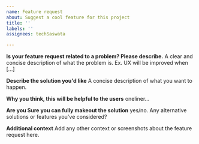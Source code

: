 ```yaml
---
name: Feature request
about: Suggest a cool feature for this project
title: ''
labels: ''
assignees: techSaswata

---
```


**Is your feature request related to a problem? Please describe.**
A clear and concise description of what the problem is. Ex. UX will be improved when [...]

**Describe the solution you'd like**
A concise description of what you want to happen.

**Why you think, this will be helpful to the users**
oneliner...

**Are you Sure you can fully makeout the solution**
yes/no. Any alternative solutions or features you've considered?

**Additional context**
Add any other context or screenshots about the feature request here.
